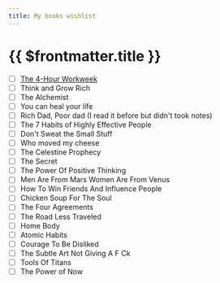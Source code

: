 ```yaml
---
title: My books wishlist
---
```



# {{ $frontmatter.title }}

- [ ] [The 4-Hour Workweek](/blog/book-notes-the-4-thour-workweek.md)
- [ ] Think and Grow Rich
- [ ] The Alchemist
- [ ] You can heal your life
- [ ] Rich Dad, Poor dad (I read it before but didn't took notes)
- [ ] The 7 Habits of Highly Effective People
- [ ] Don't Sweat the Small Stuff
- [ ] Who moved my cheese
- [ ] The Celestine Prophecy
- [ ] The Secret
- [ ] The Power Of Positive Thinking
- [ ] Men Are From Mars Women Are From Venus
- [ ] How To Win Friends And Influence People
- [ ] Chicken Soup For The Soul
- [ ] The Four Agreements
- [ ] The Road Less Traveled
- [ ] Home Body
- [ ] Atomic Habits
- [ ] Courage To Be Disliked
- [ ] The Subtle Art Not Giving A F Ck
- [ ] Tools Of Titans
- [ ] The Power of Now
